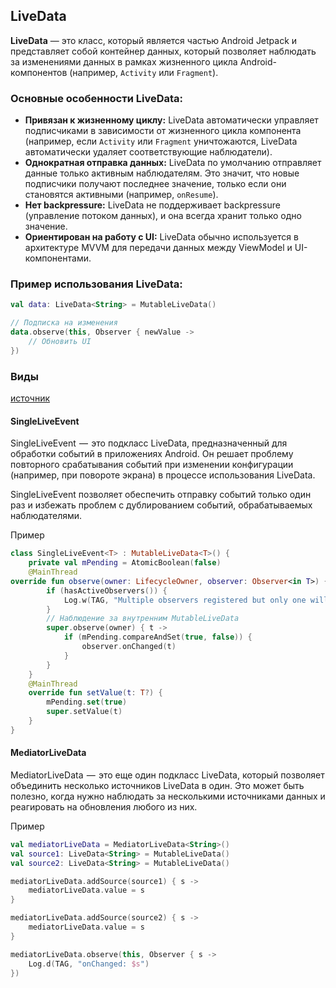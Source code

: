## LiveData

**LiveData** — это класс, который является частью Android Jetpack и представляет собой контейнер данных, который позволяет наблюдать за изменениями данных в рамках жизненного цикла Android-компонентов (например, `Activity` или `Fragment`).

### Основные особенности LiveData:
- **Привязан к жизненному циклу:** LiveData автоматически управляет подписчиками в зависимости от жизненного цикла компонента (например, если `Activity` или `Fragment` уничтожаются, LiveData автоматически удаляет соответствующие наблюдатели).
- **Однократная отправка данных:** LiveData по умолчанию отправляет данные только активным наблюдателям. Это значит, что новые подписчики получают последнее значение, только если они становятся активными (например, `onResume`).
- **Нет backpressure:** LiveData не поддерживает backpressure (управление потоком данных), и она всегда хранит только одно значение.
- **Ориентирован на работу с UI:** LiveData обычно используется в архитектуре MVVM для передачи данных между ViewModel и UI-компонентами.

### Пример использования LiveData:
```kotlin
val data: LiveData<String> = MutableLiveData()

// Подписка на изменения
data.observe(this, Observer { newValue ->
    // Обновить UI
})
```

### Виды

[источник](https://nuancesprog.ru/p/18560/)

#### SingleLiveEvent

SingleLiveEvent  —  это подкласс LiveData, предназначенный для обработки событий в приложениях Android. Он решает проблему повторного срабатывания событий при изменении конфигурации (например, при повороте экрана) в процессе использования LiveData.

SingleLiveEvent позволяет обеспечить отправку событий только один раз и избежать проблем с дублированием событий, обрабатываемых наблюдателями.

Пример 
```kotlin
class SingleLiveEvent<T> : MutableLiveData<T>() {
    private val mPending = AtomicBoolean(false)
    @MainThread
override fun observe(owner: LifecycleOwner, observer: Observer<in T>) {
        if (hasActiveObservers()) {
            Log.w(TAG, "Multiple observers registered but only one will be notified of changes.")
        }
        // Наблюдение за внутренним MutableLiveData
        super.observe(owner) { t ->
            if (mPending.compareAndSet(true, false)) {
                observer.onChanged(t)
            }
        }
    }
    @MainThread
    override fun setValue(t: T?) {
        mPending.set(true)
        super.setValue(t)
    }
}
```

#### MediatorLiveData

MediatorLiveData  —  это еще один подкласс LiveData, который позволяет объединить несколько источников LiveData в один. Это может быть полезно, когда нужно наблюдать за несколькими источниками данных и реагировать на обновления любого из них.

Пример
```kotlin
val mediatorLiveData = MediatorLiveData<String>()
val source1: LiveData<String> = MutableLiveData()
val source2: LiveData<String> = MutableLiveData()

mediatorLiveData.addSource(source1) { s ->
    mediatorLiveData.value = s
}

mediatorLiveData.addSource(source2) { s ->
    mediatorLiveData.value = s
}

mediatorLiveData.observe(this, Observer { s ->
    Log.d(TAG, "onChanged: $s")
})
```